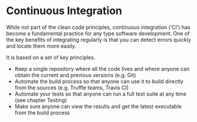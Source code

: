 # Continuous Integration 

While not part of the clean code principles, continuous integration (‘CI’) has become a fundamental practice for any type software development. One of the key benefits of integrating regularly is that you can detect errors quickly and locate them more easily. 

It is based on a set of key principles.

- Keep a single repository where all the code lives and where anyone can obtain the current and previous versions (e.g. Git)
- Automate the build process so that anyone can use it to build directly from the sources (e.g. Truffle teams, Travis CI)
- Automate your tests so that anyone can run a full test suite at any time (see chapter Testing)
- Make sure anyone can view the results and get the latest executable from the build process